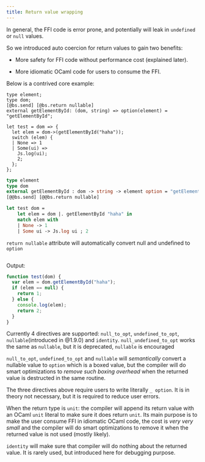 ```yaml
---
title: Return value wrapping
---
```


In general, the FFI code is error prone, and potentially will leak in
`undefined` or `null` values.

So we introduced auto coercion for return values to gain two benefits:

- More safety for FFI code without performance cost (explained later).

- More idiomatic OCaml code for users to consume the FFI.

Below is a contrived core example:

```reasonml
type element;
type dom;
[@bs.send] [@bs.return nullable]
external getElementById: (dom, string) => option(element) = "getElementById";

let test = dom => {
  let elem = dom->(getElementById("haha"));
  switch (elem) {
  | None => 1
  | Some(ui) =>
    Js.log(ui);
    2;
  };
};
```

```ocaml
type element
type dom
external getElementById : dom -> string -> element option = "getElementById"
[@@bs.send] [@@bs.return nullable]

let test dom =
    let elem = dom |. getElementById "haha" in
    match elem with
    | None -> 1
    | Some ui -> Js.log ui ; 2
```
`return nullable` attribute will automatically convert null and undefined to `option`

```reason
```
Output:
```js
function test(dom) {
  var elem = dom.getElementById("haha");
  if (elem == null) {
    return 1;
  } else {
    console.log(elem);
    return 2;
  }
}
```


Currently 4 directives are supported: `null_to_opt`, `undefined_to_opt`,
`nullable`(introduced in @1.9.0) and `identity`.
`null_undefined_to_opt` works the same as `nullable`,
but it is deprecated, `nullable` is encouraged


`null_to_opt`, `undefined_to_opt` and `nullable` will *semantically*
convert a nullable value to `option` which is a boxed value, but the compiler will
do smart optimizations to *remove such boxing overhead* when the returned value is destructed
in the same routine.

The three directives above require users to write literally `_ option`. It is
in theory not necessary, but it is required to reduce user errors.

When the return type is `unit`: the compiler will append its return value
with an OCaml `unit` literal to make sure it does return `unit`. Its main purpose
is to make the user consume FFI in idiomatic OCaml code, the cost is *very very small* and
the compiler will do smart optimizations to remove it when the returned value is not used (mostly likely).


`identity` will make sure that compiler will do nothing about the returned value. It
is rarely used, but introduced here for debugging purpose.
